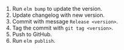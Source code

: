 1. Run `elm bump` to update the version.
2. Update changelog with new version.
3. Commit with message `Release <version>`.
4. Tag the commit with `git tag <version>`.
5. Push to GitHub.
6. Run `elm publish`.